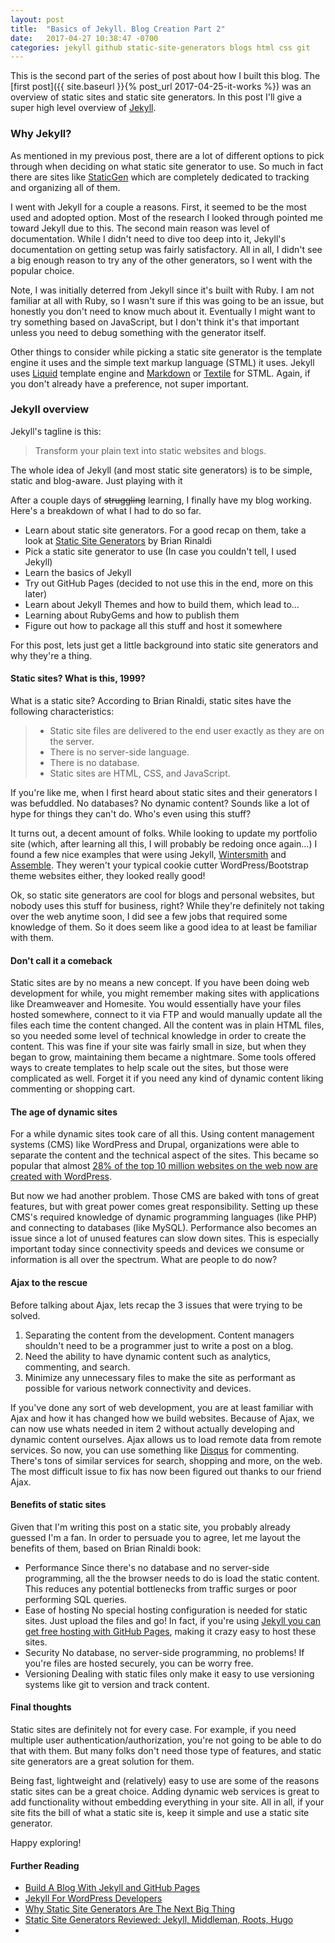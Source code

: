 ```yaml
---
layout: post
title:  "Basics of Jekyll. Blog Creation Part 2"
date:   2017-04-27 10:38:47 -0700
categories: jekyll github static-site-generators blogs html css git
---
```


This is the second part of the series of post about how I built this blog. The [first post]({{ site.baseurl }}{% post_url 2017-04-25-it-works %}) was an overview of static sites and static site generators. In this post I'll give a super high level overview of [Jekyll](https://jekyllrb.com).

### Why Jekyll?
As mentioned in my previous post, there are a lot of different options to pick through when deciding on what static site generator to use. So much in fact there are sites like [StaticGen](https://www.staticgen.com/) which are completely dedicated to tracking and organizing all of them.

I went with Jekyll for a couple a reasons. First, it seemed to be the most used and adopted option. Most of the research I looked through pointed me toward Jekyll due to this. The second main reason was level of documentation. While I didn't need to dive too deep into it, Jekyll's documentation on getting setup was fairly satisfactory. All in all, I didn't see a big enough reason to try any of the other generators, so I went with the popular choice.

Note, I was initially deterred from Jekyll since it's built with Ruby. I am not familiar at all with Ruby, so I wasn't sure if this was going to be an issue, but honestly you don't need to know much about it. Eventually I might want to try something based on JavaScript, but I don't think it's that important unless you need to debug something with the generator itself.

Other things to consider while picking a static site generator is the template engine it uses and the simple text markup language (STML) it uses. Jekyll uses [Liquid](https://github.com/Shopify/liquid/wiki) template engine and [Markdown](https://daringfireball.net/projects/markdown/) or [Textile](https://www.promptworks.com/textile) for STML. Again, if you don't already have a preference, not super important.

### Jekyll overview
Jekyll's tagline is this:
>  Transform your plain text into static websites and blogs.

The whole idea of Jekyll (and most static site generators) is to be simple, static and blog-aware. Just playing with it








After a couple days of ~~struggling~~ learning, I finally have my blog working. Here's a breakdown of what I had to do so far.
* Learn about static site generators. For a good recap on them, take a look at [Static Site Generators](http://www.oreilly.com/web-platform/free/static-site-generators.csp?intcmp=il-web-free-product-lgen_staticsitegenerators) by Brian Rinaldi
* Pick a static site generator to use (In case you couldn't tell, I used Jekyll)
* Learn the basics of Jekyll
* Try out GitHub Pages (decided to not use this in the end, more on this later)
* Learn about Jekyll Themes and how to build them, which lead to...
* Learning about RubyGems and how to publish them
* Figure out how to package all this stuff and host it somewhere

For this post, lets just get a little background into static site generators and why they're a thing.

#### Static sites? What is this, 1999?
What is a static site? According to Brian Rinaldi, static sites have the following characteristics:
>* Static site files are delivered to the end user exactly as they are on the server.
>* There is no server-side language.
>* There is no database.
>* Static sites are HTML, CSS, and JavaScript.

If you're like me, when I first heard about static sites and their generators I was befuddled. No databases? No dynamic content? Sounds like a lot of hype for things they can't do. Who's even using this stuff?

It turns out, a decent amount of folks. While looking to update my portfolio site (which, after learning all this, I will probably be redoing once again...) I found a few nice examples that were using Jekyll, [Wintersmith](http://wintersmith.io/) and [Assemble](http://assemble.io/). They weren't your typical cookie cutter WordPress/Bootstrap theme websites either, they looked really good!

Ok, so static site generators are cool for blogs and personal websites, but nobody uses this stuff for business, right? While they're definitely not taking over the web anytime soon, I did see a few jobs that required some knowledge of them. So it does seem like a good idea to at least be familiar with them.

#### Don't call it a comeback
Static sites are by no means a new concept. If you have been doing web development for while, you might remember making sites with applications like Dreamweaver and Homesite. You would essentially have your files hosted somewhere, connect to it via FTP and would manually update all the files each time the content changed. All the content was in plain HTML files, so you needed some level of technical knowledge in order to create the content. This was fine if your site was fairly small in size, but when they began to grow, maintaining them became a nightmare. Some tools offered ways to create templates to help scale out the sites, but those were complicated as well. Forget it if you need any kind of dynamic content liking commenting or shopping cart.

#### The age of dynamic sites
For a while dynamic sites took care of all this. Using content management systems (CMS) like WordPress and Drupal, organizations were able to separate the content and the technical aspect of the sites. This became so popular that almost [28% of the top 10 million websites on the web now are created with WordPress](https://w3techs.com/technologies/overview/content_management/all/).

But now we had another problem. Those CMS are baked with tons of great features, but with great power comes great responsibility. Setting up these CMS's required knowledge of dynamic programming languages (like PHP) and connecting to databases (like MySQL). Performance also becomes an issue since a lot of unused features can slow down sites. This is especially important today since connectivity speeds and devices we consume or information is all over the spectrum. What are people to do now?

#### Ajax to the rescue
Before talking about Ajax, lets recap the 3 issues that were trying to be solved.
1. Separating the content from the development. Content managers shouldn't need to be a programmer just to write a post on a blog.
2. Need the ability to have dynamic content such as analytics, commenting, and search.
3. Minimize any unnecessary files to make the site as performant as possible for various network connectivity and devices.

If you've done any sort of web development, you are at least familiar with Ajax and how it has changed how we build websites. Because of Ajax, we can now use whats needed in item 2 without actually developing and dynamic content ourselves. Ajax allows us to load remote data from remote services. So now, you can use something like [Disqus](https://disqus.com/) for commenting. There's tons of similar services for search, shopping and more, on the web. The most difficult issue to fix has now been figured out thanks to our friend Ajax.

#### Benefits of static sites
Given that I'm writing this post on a static site, you probably already guessed I'm a fan. In order to persuade you to agree, let me layout the benefits of them, based on Brian Rinaldi book:
* Performance
  Since there's no database and no server-side programming, all the the browser needs to do is load the static content. This reduces any potential bottlenecks from traffic surges or poor performing SQL queries.
* Ease of hosting
  No special hosting configuration is needed for static sites. Just upload the files and go! In fact, if you're using [Jekyll you can get free hosting with GitHub Pages](https://help.github.com/articles/using-jekyll-as-a-static-site-generator-with-github-pages/), making it crazy easy to host these sites.
* Security
  No database, no server-side programming, no problems! If you're files are hosted securely, you can be worry free.
* Versioning
  Dealing with static files only make it easy to use versioning systems like git to version and track content.

#### Final thoughts
Static sites are definitely not for every case. For example, if you need multiple user authentication/authorization, you're not going to be able to do that with them. But many folks don't need those type of features, and static site generators are a great solution for them.

Being fast, lightweight and (relatively) easy to use are some of the reasons static sites can be a great choice. Adding dynamic web services is great to add functionality without embedding everything in your site. All in all, if your site fits the bill of what a static site is, keep it simple and use a static site generator.

Happy exploring!

#### Further Reading
* [Build A Blog With Jekyll and GitHub Pages](https://www.smashingmagazine.com/2014/08/build-blog-jekyll-github-pages/)
* [Jekyll For WordPress Developers](https://www.smashingmagazine.com/2017/04/jekyll-wordpress-developers/)
* [Why Static Site Generators Are The Next Big Thing](https://www.smashingmagazine.com/2015/11/modern-static-website-generators-next-big-thing/)
* [Static Site Generators Reviewed: Jekyll, Middleman, Roots, Hugo](https://www.smashingmagazine.com/2015/11/static-website-generators-jekyll-middleman-roots-hugo-review/)
*
